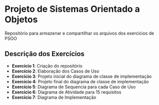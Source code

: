 # Projeto de Sistemas Orientado a Objetos

Repositório para armazenar e compartilhar os arquivos dos exercícios de PSOO

## Descrição dos Exercícios

- **Exercício 1**: Criação do repositório 
- **Exercício 2**: Elaboração dos Casos de Uso
- **Exercício 3**: Projeto inicial do diagrama de classe de implementação
- **Exercício 4**: Projeto final do diagrama de classe de implementação
- **Exercício 5**: Diagrama de Sequencia para cada Caso de Uso
- **Exercício 6**: Diagrama de Atividade para 15 requisitos
- **Exercício 7**: Diagrama de Implementação
